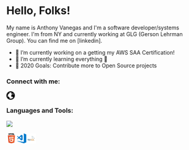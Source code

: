 # Hello, Folks! 

My name is Anthony Vanegas and I'm a software developer/systems engineer. I'm from NY and currently working at GLG (Gerson Lehrman Group). You can find me on [linkedin].

- 🔭 I’m currently working on a getting my AWS SAA Certification!
- 🌱 I’m currently learning everything 🤣
- 🥅 2020 Goals: Contribute more to Open Source projects

### Connect with me:
<a href="anthonyvanegas.com"><img align="left" alt="anthonyvanegas.com" width="22px" src="https://raw.githubusercontent.com/iconic/open-iconic/master/svg/globe.svg" /></a>

<br>

### Languages and Tools: 
![](https://img.shields.io/badge/OS-Microsoft-informational?style=flat-square&logo=Microsoft&logoColor=white&color=2bbc8a)

<a href=""><img align="left" alt="HTML5" width="26px" src="https://raw.githubusercontent.com/github/explore/80688e429a7d4ef2fca1e82350fe8e3517d3494d/topics/html/html.png" /></a>
<a href=""><img align="left" alt="Visual Studio Code" width="26px" src="https://raw.githubusercontent.com/github/explore/80688e429a7d4ef2fca1e82350fe8e3517d3494d/topics/visual-studio-code/visual-studio-code.png" /></a>
<a href=""><img align="left" alt="MySQL" width="26px" src="https://raw.githubusercontent.com/github/explore/80688e429a7d4ef2fca1e82350fe8e3517d3494d/topics/mysql/mysql.png" /></a>